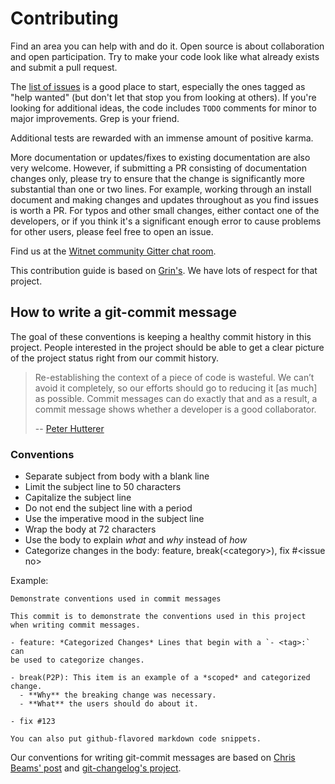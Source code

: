 # Contributing

Find an area you can help with and do it. Open source is about collaboration and open participation. Try to make your code look like what already exists and submit a pull request.

The [list of issues](https://github.com/witnet/rust-witnet/issues) is a good place to start, especially the ones tagged as "help wanted" (but don't let that stop you from looking at others). If you're looking for additional ideas, the code includes `TODO` comments for minor to major improvements. Grep is your friend.

Additional tests are rewarded with an immense amount of positive karma.

More documentation or updates/fixes to existing documentation are also very welcome. However, if submitting a PR consisting of documentation changes only, please try to ensure that the change is significantly more substantial than one or two lines. For example, working through an install document and making changes and updates throughout as you find issues is worth a PR. For typos and other small changes, either contact one of the developers, or if you think it's a significant enough error to cause problems for other users, please feel free to open an issue.

Find us at the [Witnet community Gitter chat room](https://gitter.im/witnet/rust-witnet).

This contribution guide is based on [Grin's](https://github.com/mimblewimble/grin/blob/master/CONTRIBUTING.md). We have lots of respect for that project.

## How to write a git-commit message

The goal of these conventions is keeping a healthy commit history in this project. People interested in the project should be able to get a clear picture of the project status right from our commit history.

> Re-establishing the context of a piece of code is wasteful. We can’t avoid it completely, so our efforts should go to reducing it [as much] as possible. Commit messages can do exactly that and as a result, a commit message shows whether a developer is a good collaborator.
>
> -- [Peter Hutterer](http://who-t.blogspot.com/2009/12/on-commit-messages.html)

### Conventions

* Separate subject from body with a blank line
* Limit the subject line to 50 characters
* Capitalize the subject line
* Do not end the subject line with a period
* Use the imperative mood in the subject line
* Wrap the body at 72 characters
* Use the body to explain _what_ and _why_ instead of _how_
* Categorize changes in the body: feature, break(&lt;category&gt;), fix #&lt;issue no&gt;

Example:

``` text
Demonstrate conventions used in commit messages

This commit is to demonstrate the conventions used in this project 
when writing commit messages.

- feature: *Categorized Changes* Lines that begin with a `- <tag>:` can
be used to categorize changes.

- break(P2P): This item is an example of a *scoped* and categorized
change.
  - **Why** the breaking change was necessary.
  - **What** the users should do about it.

- fix #123

You can also put github-flavored markdown code snippets.
```

Our conventions for writing git-commit messages are based on [Chris Beams' post](https://chris.beams.io/posts/git-commit/) and [git-changelog's project](https://github.com/aldrin/git-changelog/blob/master/src/assets/sample-commit.message).
